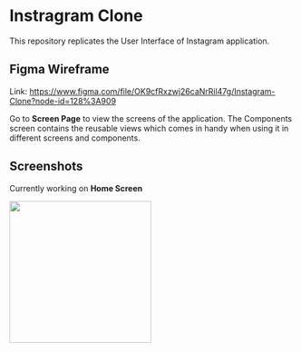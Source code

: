 # Instragram Clone

This repository replicates the User Interface of Instagram application.

## Figma Wireframe 
Link: https://www.figma.com/file/OK9cfRxzwj26caNrRil47g/Instagram-Clone?node-id=128%3A909

Go to **Screen Page** to view the screens of the application. The Components screen contains the reusable views which comes in handy when using it in different screens and components.

## Screenshots

Currently working on **Home Screen**

<img src="https://user-images.githubusercontent.com/51541224/161743831-7407b0ed-e690-4735-8fe9-2879c9a9cfdd.png" width="250">
